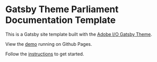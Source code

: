 # Gatsby Theme Parliament Documentation Template

This is a Gatsby site template built with the [Adobe I/O Gatsby Theme](https://github.com/adobe/gatsby-theme-aio).

View the [demo](https://adobedocs.github.io/dev-site-documentation-template/) running on Github Pages.  

Follow the [instructions](https://github.com/adobe/gatsby-theme-aio#getting-started) to get started.